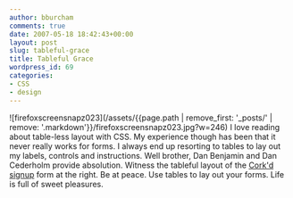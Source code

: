 ```yaml
---
author: bburcham
comments: true
date: 2007-05-18 18:42:43+00:00
layout: post
slug: tableful-grace
title: Tableful Grace
wordpress_id: 69
categories:
- CSS
- design
---
```


![firefoxscreensnapz023](/assets/{{page.path | remove_first: '_posts/' | remove: '.markdown'}}/firefoxscreensnapz023.jpg?w=246) I love reading about table-less layout with CSS. My experience though has been that it never really works for forms. I always end up resorting to tables to lay out my labels, controls and instructions. Well brother, Dan Benjamin and Dan Cederholm provide absolution.
Witness the tableful layout of the [Cork'd signup](http://corkd.com/signup) form at the right. Be at peace. Use tables to lay out your forms. Life is full of sweet pleasures.
